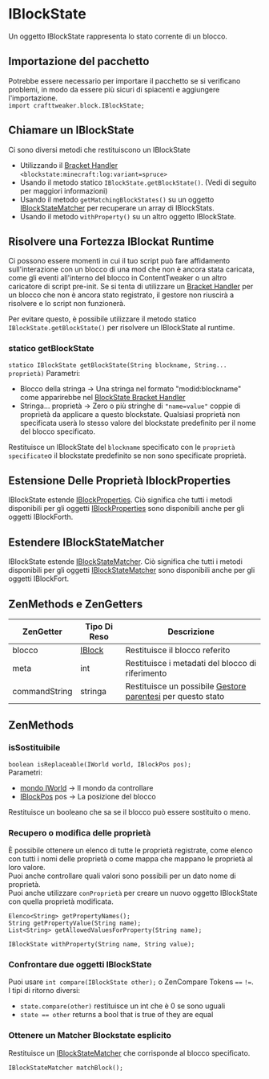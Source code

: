 # IBlockState

Un oggetto IBlockState rappresenta lo stato corrente di un blocco.

## Importazione del pacchetto

Potrebbe essere necessario per importare il pacchetto se si verificano problemi, in modo da essere più sicuri di spiacenti e aggiungere l'importazione.  
`import crafttweaker.block.IBlockState;`

## Chiamare un IBlockState

Ci sono diversi metodi che restituiscono un IBlockState

- Utilizzando il [Bracket Handler](/Vanilla/Brackets/Bracket_BlockState/) `<blockstate:minecraft:log:variant=spruce>`
- Usando il metodo statico `IBlockState.getBlockState()`. (Vedi di seguito per maggiori informazioni)
- Usando il metodo `getMatchingBlockStates()` su un oggetto [IBlockStateMatcher](/Vanilla/Blocks/IBlockStateMatcher/) per recuperare un array di IBlockStats.
- Usando il metodo `withProperty()` su un altro oggetto IBlockState.

## Risolvere una Fortezza IBlockat Runtime

Ci possono essere momenti in cui il tuo script può fare affidamento sull'interazione con un blocco di una mod che non è ancora stata caricata, come gli eventi all'interno del blocco in ContentTweaker o un altro caricatore di script pre-init. Se si tenta di utilizzare un [Bracket Handler](/Vanilla/Brackets/Bracket_BlockState/) per un blocco che non è ancora stato registrato, il gestore non riuscirà a risolvere e lo script non funzionerà.

Per evitare questo, è possibile utilizzare il metodo statico `IBlockState.getBlockState()` per risolvere un IBlockState al runtime.

### statico getBlockState

`statico IBlockState getBlockState(String blockname, String... proprietà)` Parametri:

- Blocco della stringa → Una stringa nel formato "modid:blockname" come apparirebbe nel [BlockState Bracket Handler](/Vanilla/Brackets/Bracket_BlockState/)
- Stringa... proprietà → Zero o più stringhe di `"name=value"` coppie di proprietà da applicare a questo blockstate. Qualsiasi proprietà non specificata userà lo stesso valore del blockstate predefinito per il nome del blocco specificato.

Restituisce un IBlockState del `blockname` specificato con le `proprietà specificate`o il blockstate predefinito se non sono specificate proprietà.

## Estensione Delle Proprietà IblockProperties

IBlockState estende [IBlockProperties](/Vanilla/Blocks/IBlockProperties/). Ciò significa che tutti i metodi disponibili per gli oggetti [IBlockProperties](/Vanilla/Blocks/IBlockProperties/) sono disponibili anche per gli oggetti IBlockForth.

## Estendere IBlockStateMatcher

IBlockState estende [IBlockStateMatcher](/Vanilla/Blocks/IBlockStateMatcher/). Ciò significa che tutti i metodi disponibili per gli oggetti [IBlockStateMatcher](/Vanilla/Blocks/IBlockStateMatcher/) sono disponibili anche per gli oggetti IBlockFort.

## ZenMethods e ZenGetters

| ZenGetter     | Tipo Di Reso                      | Descrizione                                                                                          |
| ------------- | --------------------------------- | ---------------------------------------------------------------------------------------------------- |
| blocco        | [IBlock](/Vanilla/Blocks/IBlock/) | Restituisce il blocco referito                                                                       |
| meta          | int                               | Restituisce i metadati del blocco di riferimento                                                     |
| commandString | stringa                           | Restituisce un possibile [Gestore parentesi](/Vanilla/Brackets/Bracket_BlockState/) per questo stato |

## ZenMethods

### isSostituibile

`boolean isReplaceable(IWorld world, IBlockPos pos);`  
Parametri:

- [mondo IWorld](/Vanilla/World/IWorld/) → Il mondo da controllare
- [IBlockPos](/Vanilla/World/IBlockPos/) pos → La posizione del blocco

Restituisce un booleano che sa se il blocco può essere sostituito o meno.

### Recupero o modifica delle proprietà

È possibile ottenere un elenco di tutte le proprietà registrate, come elenco con tutti i nomi delle proprietà o come mappa che mappano le proprietà al loro valore.  
Puoi anche controllare quali valori sono possibili per un dato nome di proprietà.  
Puoi anche utilizzare `conProprietà` per creare un nuovo oggetto IBlockState con quella proprietà modificata.

```zenscript
Elenco<String> getPropertyNames();
String getPropertyValue(String name);
List<String> getAllowedValuesForProperty(String name);

IBlockState withProperty(String name, String value);
```

### Confrontare due oggetti IBlockState

Puoi usare `int compare(IBlockState other);` o ZenCompare Tokens `==` `!=`.  
I tipi di ritorno diversi:

- `state.compare(other)` restituisce un int che è 0 se sono uguali
- `state == other` returns a bool that is true of they are equal

### Ottenere un Matcher Blockstate esplicito

Restituisce un [IBlockStateMatcher](/Vanilla/Blocks/IBlockStateMatcher/) che corrisponde al blocco specificato.

```zenscript
IBlockStateMatcher matchBlock();
```